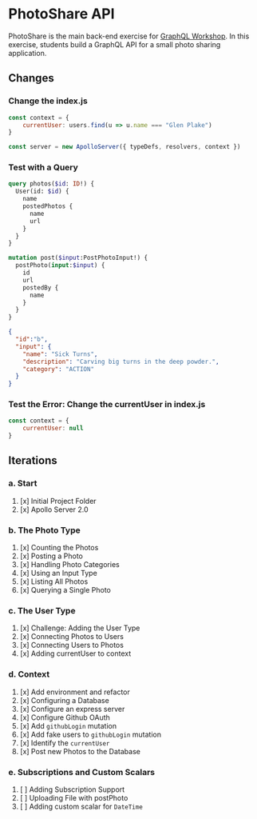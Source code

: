PhotoShare API
===============
PhotoShare is the main back-end exercise for [GraphQL Workshop](https://www.graphqlworkshop.com). In this exercise, students build a GraphQL API for a small photo sharing application.

Changes
---------------

### Change the index.js

```javascript
const context = {
    currentUser: users.find(u => u.name === "Glen Plake")
}

const server = new ApolloServer({ typeDefs, resolvers, context })
```

### Test with a Query

```graphql
query photos($id: ID!) {
  User(id: $id) {
    name
    postedPhotos {
      name
      url
    }
  }
}

mutation post($input:PostPhotoInput!) {
  postPhoto(input:$input) {
    id
    url
    postedBy {
      name
    }
  }
}
```

```json
{
  "id":"b",
  "input": {
    "name": "Sick Turns",
  	"description": "Carving big turns in the deep powder.",
  	"category": "ACTION"
  }
}
```

### Test the Error: Change the currentUser in index.js

```javascript
const context = {
    currentUser: null
}
```

Iterations
---------------

### a. Start

1. [x] Initial Project Folder
2. [x] Apollo Server 2.0

### b. The Photo Type

1. [x] Counting the Photos 
2. [x] Posting a Photo 
3. [x] Handling Photo Categories 
4. [x] Using an Input Type 
5. [x] Listing All Photos 
6. [x] Querying a Single Photo 

### c. The User Type

1. [x] Challenge: Adding the User Type
2. [x] Connecting Photos to Users
3. [x] Connecting Users to Photos
4. [x] Adding currentUser to context

### d. Context

1. [x] Add environment and refactor
2. [x] Configuring a Database
3. [x] Configure an express server
4. [x] Configure Github OAuth
5. [x] Add `githubLogin` mutation
6. [x] Add fake users to `githubLogin` mutation
7. [x] Identify the `currentUser`
8. [x] Post new Photos to the Database

### e. Subscriptions and Custom Scalars

1. [ ] Adding Subscription Support 
2. [ ] Uploading File with postPhoto 
3. [ ] Adding custom scalar for `DateTime`